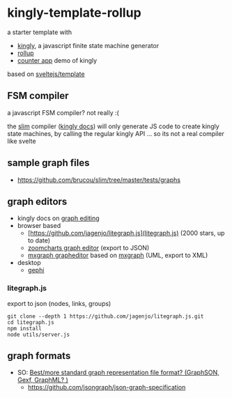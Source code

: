# kingly-template-rollup

a starter template with

* [kingly](https://github.com/brucou/kingly), a javascript finite state machine generator
* [rollup](https://github.com/rollup/rollup)
* [counter app](https://brucou.github.io/documentation/v1/tutorials/counter-application.html) demo of kingly

based on [sveltejs/template](https://github.com/sveltejs/template)

## FSM compiler

a javascript FSM compiler? not really :(

the [slim](https://github.com/brucou/slim) compiler
([kingly docs](https://brucou.github.io/documentation/v1/tooling/compiling.html))
will only generate JS code to create kingly state machines,
by calling the regular kingly API ... so its not a real compiler like svelte

## sample graph files

* https://github.com/brucou/slim/tree/master/tests/graphs

## graph editors

* kingly docs on [graph editing](https://brucou.github.io/documentation/v1/tooling/graph_editing.html)
* browser based
   * [https://github.com/jagenjo/litegraph.js](litegraph.js) (2000 stars, up to date)
   * [zoomcharts graph editor](https://apps.zoomcharts.com/graph-editor/) (export to JSON)
   * [mxgraph grapheditor](https://jgraph.github.io/mxgraph/javascript/examples/grapheditor/www/index.html) based on [mxgraph](https://jgraph.github.io/mxgraph/javascript/index.html) (UML, export to XML)
* desktop
   * [gephi](https://gephi.org/)

### litegraph.js

export to json (nodes, links, groups)

```
git clone --depth 1 https://github.com/jagenjo/litegraph.js.git
cd litegraph.js
npm install
node utils/server.js
```

## graph formats

* SO: [Best/more standard graph representation file format? (GraphSON, Gexf, GraphML? )](https://stackoverflow.com/questions/31321009)
   * https://github.com/jsongraph/json-graph-specification
